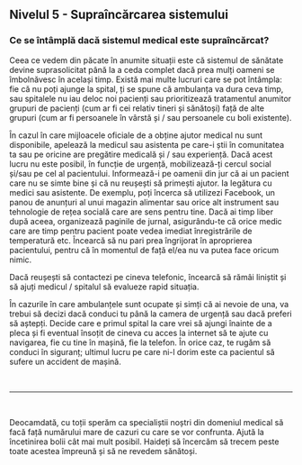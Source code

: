## Nivelul 5 - Supraîncărcarea sistemului

### Ce se întâmplă dacă sistemul medical este supraîncărcat?

Ceea ce vedem din păcate în anumite situații este că sistemul de sănătate devine suprasolicitat până la a ceda complet dacă prea mulți oameni se îmbolnăvesc în același timp. Există mai multe lucruri care se pot întâmpla: fie că nu poți ajunge la spital, ți se spune că ambulanța va dura ceva timp, sau spitalele nu iau deloc noi pacienți sau prioritizează tratamentul anumitor grupuri de pacienți (cum ar fi cei relativ tineri și sănătoși) față de alte grupuri (cum ar fi persoanele în vârstă și / sau persoanele cu boli existente).

În cazul în care mijloacele oficiale de a obține ajutor medical nu sunt disponibile, apelează la medicul sau asistenta pe care-i știi în comunitatea ta sau pe oricine are pregătire medicală și / sau experiență. Dacă acest lucru nu este posibil, în funcție de urgență, mobilizează-ți cercul social și/sau pe cel al pacientului. Informează-i pe oamenii din jur că ai un pacient care nu se simte bine și că nu reușești să primești ajutor. Ia legătura cu medici sau asistente. De exemplu, poți încerca să utilizezi Facebook, un panou de anunțuri al unui magazin alimentar sau orice alt instrument sau tehnologie de rețea socială care are sens pentru tine. Dacă ai timp liber după aceea, organizează paginile de jurnal, asigurându-te că orice medic care are timp pentru pacient poate vedea imediat înregistrările de temperatură etc. Încearcă să nu pari prea îngrijorat în aproprierea pacientului, pentru că în momentul de față el/ea nu va putea face oricum nimic. 

Dacă reușești să contactezi pe cineva telefonic, încearcă să rămâi liniștit și să ajuți medicul / spitalul să evalueze rapid situația.

În cazurile în care ambulanțele sunt ocupate și simți că ai nevoie de una, va trebui să decizi dacă conduci tu până la camera de urgență sau dacă preferi să aștepți. Decide care e primul spital la care vrei să ajungi înainte de a pleca și fi eventual însoțit de cineva cu acces la internet să te ajute cu navigarea, fie cu tine în mașină, fie la telefon. În orice caz, te rugăm să conduci în siguranț; ultimul lucru pe care ni-l dorim este ca pacientul să sufere un accident de mașină.

&nbsp;

----

&nbsp;

Deocamdată, cu toții sperăm ca specialiștii noștri din domeniul medical să facă față numărului mare de cazuri cu care se vor confrunta. Ajută la încetinirea bolii cât mai mult posibil. Haideți să încercăm să trecem peste toate acestea împreună și să ne revedem sănătoși.

